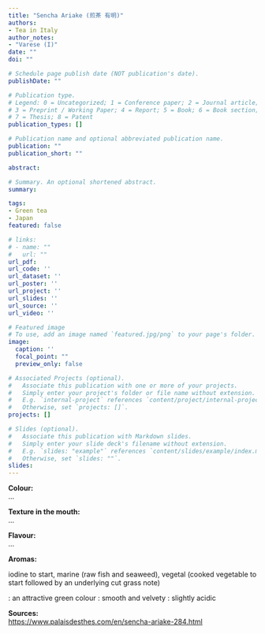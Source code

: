 ```yaml
---
title: "Sencha Ariake (煎茶 有明)"
authors:
- Tea in Italy
author_notes:
- "Varese (I)"
date: ""
doi: ""

# Schedule page publish date (NOT publication's date).
publishDate: ""

# Publication type.
# Legend: 0 = Uncategorized; 1 = Conference paper; 2 = Journal article;
# 3 = Preprint / Working Paper; 4 = Report; 5 = Book; 6 = Book section;
# 7 = Thesis; 8 = Patent
publication_types: []

# Publication name and optional abbreviated publication name.
publication: ""
publication_short: ""

abstract:

# Summary. An optional shortened abstract.
summary:

tags:
- Green tea
- Japan
featured: false

# links:
# - name: ""
#   url: ""
url_pdf:
url_code: ''
url_dataset: ''
url_poster: ''
url_project: ''
url_slides: ''
url_source: ''
url_video: ''

# Featured image
# To use, add an image named `featured.jpg/png` to your page's folder.
image:
  caption: ''
  focal_point: ""
  preview_only: false

# Associated Projects (optional).
#   Associate this publication with one or more of your projects.
#   Simply enter your project's folder or file name without extension.
#   E.g. `internal-project` references `content/project/internal-project/index.md`.
#   Otherwise, set `projects: []`.
projects: []

# Slides (optional).
#   Associate this publication with Markdown slides.
#   Simply enter your slide deck's filename without extension.
#   E.g. `slides: "example"` references `content/slides/example/index.md`.
#   Otherwise, set `slides: ""`.
slides:
---
```


<b>Colour:</b><br />
...

<b>Texture in the mouth:</b><br />
...

<b>Flavour:</b><br />
...

<strong>Aromas:</strong><br />


iodine to start, marine (raw fish and seaweed), vegetal (cooked vegetable to start followed by an underlying cut grass note)


: an attractive green colour
: smooth and velvety
: slightly acidic

<b>Sources:</b><br />
https://www.palaisdesthes.com/en/sencha-ariake-284.html
